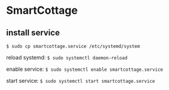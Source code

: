 # SmartCottage

## install service

`$ sudo cp smartcottage.service /etc/systemd/system`

reload systemd: `$ sudo systemctl daemon-reload`

enable service: `$ sudo systemctl enable smartcottage.service`

start service:  `$ sudo systemctl start smartcottage.service`
